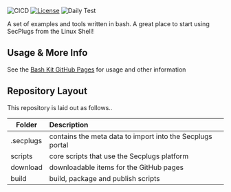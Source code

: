 ![CICD](https://github.com/SecPlugs/java-kit/workflows/CICD/badge.svg)
[![License](https://img.shields.io/badge/License-Apache%202.0-blue.svg)](https://opensource.org/licenses/Apache-2.0)
![Daily Test](https://github.com/SecPlugs/bash-kit/workflows/DailyTest/badge.svg)

A set of examples and tools written in bash. A great place to start using SecPlugs from the Linux Shell! 

## Usage & More Info
See the [Bash Kit GitHub Pages](https://docs.secplugs.com/bash-kit/docs) for usage and other information

## Repository Layout
This repository is laid out as follows..

| Folder        | Description |
| ------------- |:-------------| 
| .secplugs     | contains the meta data to import into the Secplugs portal |
| scripts       | core scripts that use the Secplugs platform      |
| download      | downloadable items for the GitHub pages     |
| build         | build, package and publish scripts  |

